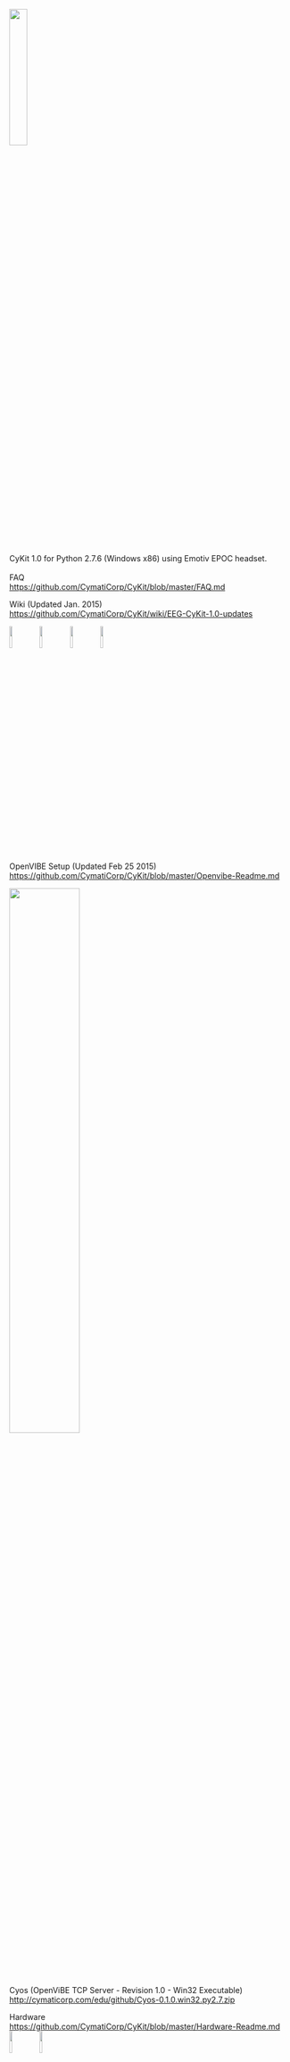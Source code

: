 
<img src="http://cymaticorp.com/edu/cykit4.png" width=25% height=25% ><br>
CyKit 1.0 for Python 2.7.6 (Windows x86) using Emotiv EPOC headset.<br><br>
FAQ<br>
https://github.com/CymatiCorp/CyKit/blob/master/FAQ.md <br>

Wiki (Updated Jan. 2015)<br>
https://github.com/CymatiCorp/CyKit/wiki/EEG-CyKit-1.0-updates <br>

<img src='http://cymaticorp.com/edu/dash/particle.png' width=10% height=10%></img>
<img src='http://cymaticorp.com/edu/dash/particle2.png' width=10% height=10%></img>
<img src='http://cymaticorp.com/edu/dash/particle3.png' width=10% height=10%></img>
<img src='http://cymaticorp.com/edu/dash/particle32.png' width=10% height=10%></img>
<br><br>

OpenVIBE Setup (Updated Feb 25 2015) <br>
https://github.com/CymatiCorp/CyKit/blob/master/Openvibe-Readme.md

<img src='http://cymaticorp.com/edu/matrix.png' width=50% height=50%></img><br>

Cyos (OpenViBE TCP Server - Revision 1.0 - Win32 Executable)<br>
http://cymaticorp.com/edu/github/Cyos-0.1.0.win32.py2.7.zip <br>

Hardware<br>
https://github.com/CymatiCorp/CyKit/blob/master/Hardware-Readme.md <br>
<img src = http://cymaticorp.com/edu/IMG_0004.JPG width=10% height=10% />
<img src = http://cymaticorp.com/edu/IMG_0015.JPG width=10% height=10% />

Modified Hardware<br>
<img src = http://cymaticorp.com/edu/cy1.png width=10% height=10% />
<img src = http://cymaticorp.com/edu/cy2.png width=10% height=10% />
<img src = http://cymaticorp.com/edu/cy3.png width=10% height=10% />


Questions about the project?<br>
Contact me at warrenarea@gmail.com

Description
-----------
CyKit 1.0 is specifically for Python development in Windows to<br>
give access to the raw data stream from the Emotiv EPOC headset.  <br>
CyKit 1.0 is an unofficial branch to the OpenYou emoKit, check it out here<br>
 https://github.com/openyou/emokit <br><br>
<img src='http://cymaticorp.com/edu/render11.png' width=27% height=21%></img>


CyKit Dependencies
--------------------
* pywinusb 0.2.9
* pycrypto 2.6
* gevent 1.0.1
* greenlet 0.4.2 
* pygame 1.9.1 (Only required if you want to use render.py
   which shows the EEG graph)

```
Note: All of the necessary files, listed below as dependancies,
       are included in the \InstallFiles directory of this repository.
```

Direct links for Windows(x86) Dependencies
------------------------------------------
* pywinusb - https://pypi.python.org/packages/source/p/pywinusb/pywinusb-0.2.9.zip
* pycrypto - http://www.voidspace.org.uk/downloads/pycrypto26/pycrypto-2.6.win32-py2.7.exe
* gevent   - https://dl.yooooo.us/build/windows/python/gevent-1.0.1.win32-py2.7.exe 
* greenlet -  https://pypi.python.org/packages/2.7/g/greenlet/greenlet-0.4.2.win32-py2.7.exe#md5=0ea8f5a14f8554919e1a136bc042d76c
* Pygame(optional) - http://pygame.org/ftp/pygame-1.9.1.win32-py2.7.msi

```
Note:  I have an alternate version to work with Python 3.3 <br>
       See https://github.com/CymatiCorp/CyKit-Python-3.3 ( -Experimental- not heavily tested.)<br><br>
```       
       

Installation Instructions (Using Windows binaries)
--------------------------------------------------
* Install Python 2.7.6 https://www.python.org/ftp/python/2.7.6/python-2.7.6.msi


Extract pywinusb to any folder,  and copy the folder

                                       \pywinusb 
                                       
                                  from folder \pywinusb-0.2.9 to
                                        
                                 Drive:\Python27\Lib\site-packages
                                       
* Install following dependancies:

 gevent 1.0.1

 greenlet 0.4.2
 
 pycrypto 2.6
 
  
  Install to python2.7.6 folder.

Navigate to the Python directory extracted from CyKit-master.zip

C:\Python27\Python.exe C:\Cy-master\Python\example.py

If your Emotiv USB dongle is not connected it will throw several errors ending with:



                                       AttributeError: 'Emotiv' object has no attribute 'device'


Connect the EPOC USB dongle and run again, and it should begin streaming you data.


Server Support
==============
Added ability to stream the data to a TCP connection. <br>
Adjust Python PATH in batch files as necessary.
Type RunStream.bat

    runs: Python.exe stream.py <server> <port>


mIRC Support
=============
<img src='http://cymaticorp.com/edu/emotKit1.png' width=40% height=40%></img> 

Added a mIRC script that will connect to the TCP server and display
in a simple graph the activity of the sensors. 

In Command Prompt type RunStream.bat

     (runs: Python.exe stream.py <ip> <port> )

In mIRC "Status Window" type 

     /load -rs CyClient.mrc
     /load -rs CySignal.mrc

This loads scripts to the remotes. Alternatives ALT+R and load manually.
then in "Status Window" type. 

CyClient.mrc - Connects to the socket server and breaks large packets into smaller ones.
CySignal.mrc - Receives the smaller packets and handles displaying EEG results.

     /EEG
       or Popup Menu: EEG
       

<img src='http://cymaticorp.com/edu/cykit-mirc-1.png' width=40% height=40%></img>

Updated mIRC so that it averages out the data, creating baselines for each data 
channel.  This means, no matter what signal variance or whether the data has a 
positive or negative sign, the data displayed can then be placed equally from
one another on seperate lines. Setting a baseline only needs to occur once per
EEG run. It will do it automatically when your device is connected to the stream, 
but you can optionally initiate a baseline reset manually in your status pop-up window.



Credits & Original Code
=======================

* Cody Brocious (http://github.com/daeken)
* Kyle Machulis (http://github.com/qdot)

Contributions by

* Severin Lemaignan - Base C Library and mcrypt functionality
* Sharif Olorin  (https://github.com/fractalcat) - hidapi support and project guru
* Bill Schumacher (https://github.com/bschumacher) - Fixed the Python library (again)
* Bryan Bishop and others in #hplusroadmap on Freenode.
* Warren - (https://github.com/CymatiCorp/CyKit) Socket server.

